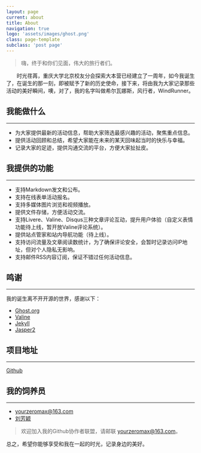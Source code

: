 ```yaml
---
layout: page
current: about
title: About
navigation: true
logo: 'assets/images/ghost.png'
class: page-template
subclass: 'post page'
---
```


> 嗨，终于和你们见面，伟大的旅行者们。

&#8195;&#8195;时光荏苒，重庆大学北京校友分会探索大本营已经建立了一周年，如今我诞生了，在诞生的那一刻，即被赋予了新的历史使命，接下来，将由我为大家记录那些活动的美好瞬间，噢，对了，我的名字叫做希尔瓦娜斯，风行者，WindRunner。

## 我能做什么
---------
- 为大家提供最新的活动信息，帮助大家筛选最感兴趣的活动，聚焦重点信息。
- 提供活动回顾和总结，希望大家能在未来的某天回味起当时的快乐与幸福。
- 记录大家的足迹，提供沟通交流的平台，方便大家扯扯皮。


## 我提供的功能
---------
- 支持Markdown发文和公布。
- 支持在线表单活动报名。
- 支持多媒体图片浏览和视频播放。
- 提供文件存储，方便活动交流。
- 支持Livere、Valine、Disqus三种文章评论互动，提升用户体验（自定义表情功能待上线，暂开放Valine评论系统）。
- 提供站点管家和站内导航功能（待上线）。
- 支持访问流量及文章阅读数统计，为了确保评论安全，会暂时记录访问IP地址，但对个人隐私无影响。
- 支持邮件RSS内容订阅，保证不错过任何活动信息。

## 鸣谢
---------
我的诞生离不开开源的世界，感谢以下：
- [Ghost.org](https://ghost.org/)
- [Valine](https://valine.js.org/)
- [Jekyll](http://jekyllcn.com/)
- [Jasper2](http://jekyllthemes.org/themes/jasper2/)

## 项目地址
---------
[Github](https://github.com/cquexplorecamp/cquexplorecamp.github.io)

## 我的饲养员
---------
- [yourzeromax@163.com](https://yourzeromax.top)  
- [刘芳颖](522170051@qq.com)

> 欢迎加入我的Github协作者联盟，请邮联 yourzeromax@163.com。

总之，希望你能够享受和我在一起的时光，记录身边的美好。